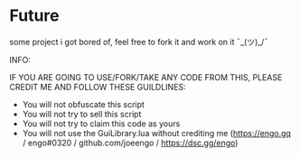 # Future
some project i got bored of, feel free to fork it and work on it ¯\_(ツ)_/¯


INFO:

IF YOU ARE GOING TO USE/FORK/TAKE ANY CODE FROM THIS, PLEASE CREDIT ME AND FOLLOW THESE GUILDLINES:

- You will not obfuscate this script
- You will not try to sell this script
- You will not try to claim this code as yours
- You will not use the GuiLibrary.lua without crediting me (https://engo.gq / engo#0320 / github.com/joeengo / https://dsc.gg/engo)
